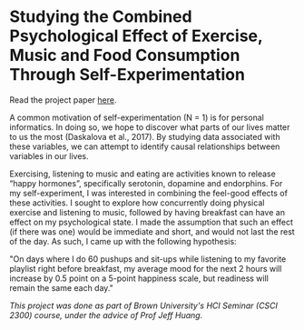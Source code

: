 # Studying the Combined Psychological Effect of Exercise, Music and Food Consumption Through Self-Experimentation

Read the project paper [here](Self-Experiment%20Designs%20-%20Grant.pdf).

A common motivation of self-experimentation (N = 1) is for personal informatics. In doing so, we hope to discover what parts of our lives matter to us the most (Daskalova et al., 2017). By studying data associated with these variables, we can attempt to identify causal relationships between variables in our lives.

Exercising, listening to music and eating are activities known to release “happy hormones”, specifically serotonin, dopamine and endorphins. For my self-experiment, I was interested in combining the feel-good effects of these activities. I sought to explore how concurrently doing physical exercise and listening to music, followed by having breakfast can have an effect on my psychological state. I made the assumption that such an effect (if there was one) would be immediate and short, and would not last the rest of the day. As such, I came up with the following hypothesis:

"On days where I do 60 pushups and sit-ups while listening to my favorite playlist right before breakfast, my average mood for the next 2 hours will increase by 0.5 point on a 5-point happiness scale, but readiness will remain the same each day."

_This project was done as part of Brown University's HCI Seminar (CSCI 2300) course, under the advice of Prof Jeff Huang._
